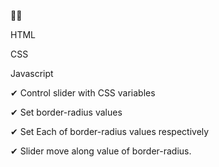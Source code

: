 🐱‍🏍


HTML


CSS


Javascript





✔
Control slider with CSS variables


✔
Set border-radius values


✔
Set Each of border-radius values respectively


✔
Slider move along value of border-radius.
